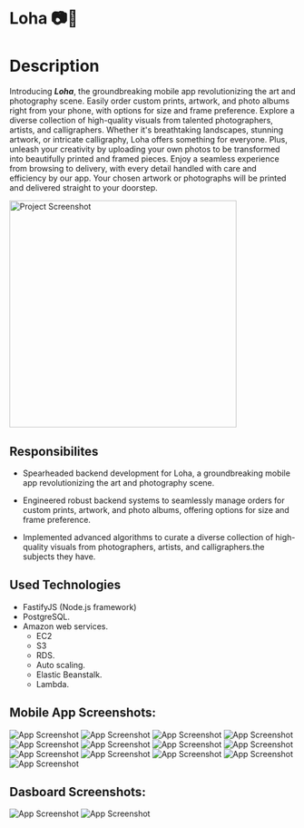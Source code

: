 # Loha 📷🎨

# Description
Introducing **_Loha_**, the groundbreaking mobile app revolutionizing the art and photography scene. Easily order custom prints, artwork, and photo albums right from your phone, with options for size and frame preference. Explore a diverse collection of high-quality visuals from talented photographers, artists, and calligraphers. Whether it's breathtaking landscapes, stunning artwork, or intricate calligraphy, Loha offers something for everyone. Plus, unleash your creativity by uploading your own photos to be transformed into beautifully printed and framed pieces. Enjoy a seamless experience from browsing to delivery, with every detail handled with care and efficiency by our app. Your chosen artwork or photographs will be printed and delivered straight to your doorstep.

<img src="assets/Loha-Logo.png" alt="Project Screenshot" width="400">

## Responsibilites

- Spearheaded backend development for Loha, a groundbreaking mobile app revolutionizing the art and photography scene.

- Engineered robust backend systems to seamlessly manage orders for custom prints, artwork, and photo albums, offering options for size and frame preference.

- Implemented advanced algorithms to curate a diverse collection of high-quality visuals from photographers, artists, and calligraphers.the subjects they have.

## Used Technologies

- FastifyJS (Node.js framework)
- PostgreSQL.
- Amazon web services.
    - EC2
    - S3
    - RDS.
    - Auto scaling.
    - Elastic Beanstalk.
    - Lambda.




## Mobile App Screenshots: 
![App Screenshot](assets/sign-up.png)
![App Screenshot](assets/otp.png)
![App Screenshot](assets/homepage.png)
![App Screenshot](assets/gallery.png)
![App Screenshot](assets/view-image.png)
![App Screenshot](assets/buy-image.png)
![App Screenshot](assets/choose-image-specs.png)
![App Screenshot](assets/checkout.png)
![App Screenshot](assets/loha-store.png)
![App Screenshot](assets/filtering-loha-store.png)
![App Screenshot](assets/order-tracking.png)
![App Screenshot](assets/upload-photos.png)
![App Screenshot](assets/create-photo.png)

## Dasboard Screenshots:
![App Screenshot](assets/dashboard-1.png)
![App Screenshot](assets/dashboard-2.png)
